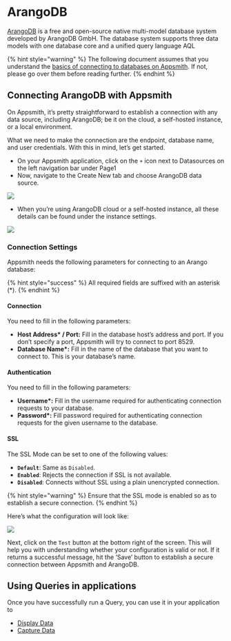 # ArangoDB

[ArangoDB](https://www.arangodb.com) is a free and open-source native multi-model database system developed by ArangoDB GmbH. The database system supports three data models with one database core and a unified query language AQL

{% hint style="warning" %}
The following document assumes that you understand the [basics of connecting to databases on Appsmith](../../core-concepts/connecting-to-data-sources/connecting-to-databases.md#connecting-to-a-database). If not, please go over them before reading further.
{% endhint %}

## Connecting ArangoDB with Appsmith

On Appsmith, it’s pretty straightforward to establish a connection with any data source, including ArangoDB; be it on the cloud, a self-hosted instance, or a local environment.

What we need to make the connection are the endpoint, database name, and user credentials. With this in mind, let’s get started.

* On your Appsmith application, click on the `+` icon next to Datasources on the left navigation bar under Page1
* Now, navigate to the Create New tab and choose ArangoDB data source.

![](../../.gitbook/assets/Adding\_datasouce\_arangodb.jpeg)

* When you’re using ArangoDB cloud or a self-hosted instance, all these details can be found under the instance settings.

![](<../../.gitbook/assets/Arango\_self\_hosted (1).jpeg>)

### Connection Settings

Appsmith needs the following parameters for connecting to an Arango database:

{% hint style="success" %}
All required fields are suffixed with an asterisk (\*).
{% endhint %}

#### **Connection**

You need to fill in the following parameters:

* **Host Address\* / Port:** Fill in the database host’s address and port. If you don’t specify a port, Appsmith will try to connect to port 8529.
* **Database Name\*:** Fill in the name of the database that you want to connect to. This is your database’s name.

#### **Authentication**

You need to fill in the following parameters:

* **Username\*:** Fill in the username required for authenticating connection requests to your database.
* **Password\*:** Fill password required for authenticating connection requests for the given username to the database.

#### **SSL**

The SSL Mode can be set to one of the following values:

* **`Default`**: Same as `Disabled`.
* **`Enabled`**: Rejects the connection if SSL is not available.
* **`Disabled`**: Connects without SSL using a plain unencrypted connection.

{% hint style="warning" %}
Ensure that the SSL mode is enabled so as to establish a secure connection.
{% endhint %}

Here’s what the configuration will look like:

![](../../.gitbook/assets/Arango\_configuration.jpeg)

Next, click on the `Test` button at the bottom right of the screen. This will help you with understanding whether your configuration is valid or not. If it returns a successful message, hit the ‘Save’ button to establish a secure connection between Appsmith and ArangoDB.

## Using Queries in applications

Once you have successfully run a Query, you can use it in your application to

* [Display Data](../../core-concepts/data-access-and-binding/displaying-data-read/)
* [Capture Data](../../core-concepts/data-access-and-binding/capturing-data-write/)
